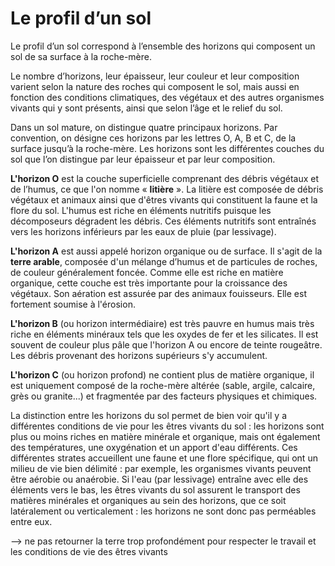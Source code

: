 
# Le profil d’un sol


Le profil d’un sol correspond à l’ensemble des horizons qui composent un sol de sa surface à la roche-mère.


Le nombre d’horizons, leur épaisseur, leur couleur et leur composition varient selon la nature des roches qui composent le sol, mais aussi en fonction des conditions climatiques, des végétaux et des autres organismes vivants qui y sont présents, ainsi que selon l’âge et le relief du sol.


Dans un sol mature, on distingue quatre principaux horizons. Par convention, on désigne ces horizons par les lettres O, A, B et C, de la surface jusqu’à la roche-mère. Les horizons sont les différentes couches du sol que l’on distingue par leur épaisseur et par leur composition.

**L'horizon O** est la couche superficielle comprenant des débris végétaux et de l’humus, ce que l'on nomme « **litière** ». La litière est composée de débris végétaux et animaux ainsi que d'êtres vivants qui constituent la faune et la flore du sol. L'humus est riche en éléments nutritifs puisque les décomposeurs dégradent les débris. Ces éléments nutritifs sont entraînés vers les horizons inférieurs par les eaux de pluie (par lessivage). 

**L'horizon A** est aussi appelé horizon organique ou de surface. Il s'agit de la **terre arable**, composée d'un mélange d’humus et de particules de roches, de couleur généralement foncée. Comme elle est riche en matière organique, cette couche est très importante pour la croissance des végétaux. Son aération est assurée par des animaux fouisseurs. Elle est fortement soumise à l'érosion.

**L'horizon B** (ou horizon intermédiaire) est très pauvre en humus mais très riche en éléments minéraux tels que les oxydes de fer et les silicates. Il est souvent de couleur plus pâle que l'horizon A ou encore de teinte rougeâtre. Les débris provenant des horizons supérieurs s'y accumulent.

**L'horizon C** (ou horizon profond) ne contient plus de matière organique, il est uniquement composé de la roche-mère altérée (sable, argile, calcaire, grès ou granite...) et fragmentée par des facteurs physiques et chimiques.


La distinction entre les horizons du sol permet de bien voir qu'il y a différentes conditions de vie pour les êtres vivants du sol : les horizons sont plus ou moins riches en matière minérale et organique, mais ont également des températures, une oxygénation et un apport d'eau différents. Ces différentes strates accueillent une faune et une flore spécifique, qui ont un milieu de vie bien délimité : par exemple, les organismes vivants peuvent être aérobie ou anaérobie. 
Si l'eau (par lessivage) entraîne avec elle des éléments vers le bas, les êtres vivants du sol  assurent le transport des matières minérales et organiques au sein des horizons, que ce soit latéralement ou verticalement : les horizons ne sont donc pas perméables entre eux.


--> ne pas retourner la terre trop profondément pour respecter le travail et les conditions de vie des êtres vivants
